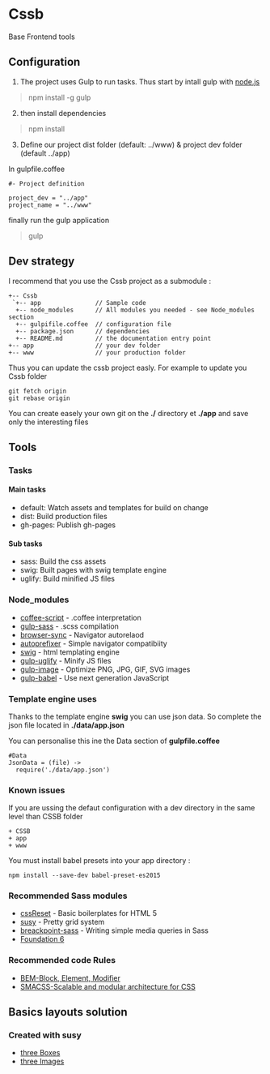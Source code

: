 # Cssb

Base Frontend tools 

## Configuration

1. The project uses Gulp to run tasks. Thus start by intall gulp with [node.js](https://nodejs.org/en/)

> npm install -g gulp

2. then install dependencies

> npm install

3. Define our project dist folder (default: ../www) & project dev folder (default ../app)

In gulpfile.coffee

``` JS
#- Project definition

project_dev = "../app"
project_name = "../www"
```

finally run the gulp application

> gulp

## Dev strategy

I recommend that you use the Cssb project as a submodule :

```
+-- Cssb
 `+-- app               // Sample code
  +-- node_modules      // All modules you needed - see Node_modules section
  +-- gulpifile.coffee  // configuration file
  +-- package.json      // dependencies
  +-- README.md         // the documentation entry point
+-- app                 // your dev folder
+-- www                 // your production folder
```

Thus you can update the cssb project easly. For example to update you Cssb folder
```
git fetch origin
git rebase origin
```

You can create easely your own git on the __./__ directory et __./app__ and save only the interesting files

## Tools

### Tasks

#### Main tasks
* default: Watch assets and templates for build on change
* dist: Build production files
* gh-pages: Publish gh-pages

#### Sub tasks
* sass: Build the css assets
* swig: Built pages with swig template engine
* uglify: Build minified JS files

### Node_modules

* [coffee-script](http://coffeescript.org/) - .coffee interpretation
* [gulp-sass](http://sass-lang.com/) - .scss compilation
* [browser-sync](http://www.browsersync.io/) - Navigator autorelaod
* [autoprefixer](https://css-tricks.com/autoprefixer/) - Simple navigator compatibiity
* [swig](https://www.npmjs.com/package/gulp-swig) - html templating engine
* [gulp-uglify](https://www.npmjs.com/package/gulp-uglify) - Minify JS files
* [gulp-image](https://www.npmjs.com/package/gulp-image) - Optimize PNG, JPG, GIF, SVG images
* [gulp-babel](https://www.npmjs.com/package/gulp-babel) - Use next generation JavaScript

### Template engine uses

Thanks to the template engine __swig__ you can use json data. So complete the json file located in __./data/app.json__

You can personalise this ine the Data section of __gulpfile.coffee__

```
#Data
JsonData = (file) ->
  require('./data/app.json')
```

### Known issues

If you are ussing the defaut configuration with a dev directory in the same level than CSSB folder

```
+ CSSB
+ app
+ www
```

You must install babel presets into your app directory :

```
npm install --save-dev babel-preset-es2015
```

### Recommended Sass modules 

* [cssReset](http://html5doctor.com/html-5-reset-stylesheet/) - Basic boilerplates for HTML 5
* [susy](http://susy.oddbird.net/) - Pretty grid system
* [breackpoint-sass](http://breakpoint-sass.com/) - Writing simple media queries in Sass
* [Foundation 6](http://foundation.zurb.com/sites/docs/)

### Recommended code Rules

* [BEM-Block, Element, Modifier](https://en.bem.info/tutorials/quick-start-static/)
* [SMACSS-Scalable and modular architecture for CSS](https://smacss.com/)

## Basics layouts solution

### Created with susy

* [three Boxes](http://xnok.github.io/Cssb/threeBoxes)
* [three Images](http://xnok.github.io/Cssb/threeImages)
